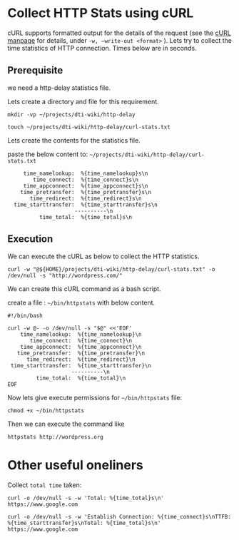 # Collect HTTP Stats using cURL

cURL supports formatted output for the details of the request (see the [cURL manpage](https://curl.se/docs/manpage.html) for details, under `-w, –write-out <format>` ).
Lets try to collect the time statistics of HTTP connection. Times below are in seconds.

## Prerequisite

we need a http-delay statistics file.

Lets create a directory and file for this requirement.

```
mkdir -vp ~/projects/dti-wiki/http-delay
```

```
touch ~/projects/dti-wiki/http-delay/curl-stats.txt

```
Lets create the contents for the statistics file.

paste the below content to: `~/projects/dti-wiki/http-delay/curl-stats.txt`

```
     time_namelookup:  %{time_namelookup}s\n
        time_connect:  %{time_connect}s\n
     time_appconnect:  %{time_appconnect}s\n
    time_pretransfer:  %{time_pretransfer}s\n
       time_redirect:  %{time_redirect}s\n
  time_starttransfer:  %{time_starttransfer}s\n
                     ----------\n
          time_total:  %{time_total}s\n
```

## Execution

We can execute the cURL as below to collect the HTTP statistics.

```
curl -w "@${HOME}/projects/dti-wiki/http-delay/curl-stats.txt" -o /dev/null -s "http://wordpress.com/"
```

We can create this cURL command as a bash script.

create a file : `~/bin/httpstats` with below content.

```
#!/bin/bash

curl -w @- -o /dev/null -s "$@" <<'EOF'
    time_namelookup:  %{time_namelookup}\n
       time_connect:  %{time_connect}\n
    time_appconnect:  %{time_appconnect}\n
   time_pretransfer:  %{time_pretransfer}\n
      time_redirect:  %{time_redirect}\n
 time_starttransfer:  %{time_starttransfer}\n
                    ----------\n
         time_total:  %{time_total}\n
EOF
```

Now lets give execute permissions for `~/bin/httpstats` file:

```
chmod +x ~/bin/httpstats
```

Then we can execute the command like

```
httpstats http://wordpress.org
```


# Other useful oneliners

Collect `total time` taken:

```
curl -o /dev/null -s -w 'Total: %{time_total}s\n'  https://www.google.com
```

```
curl -o /dev/null -s -w 'Establish Connection: %{time_connect}s\nTTFB: %{time_starttransfer}s\nTotal: %{time_total}s\n'  https://www.google.com
```
